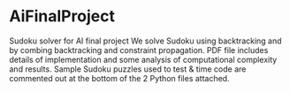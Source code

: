 # AiFinalProject
Sudoku solver for AI final project
We solve Sudoku using backtracking and by combing backtracking and constraint propagation.
PDF file includes details of implementation and some analysis of computational complexity and results. 
Sample Sudoku puzzles used to test & time code are commented out at the bottom of the 2 Python files attached.
